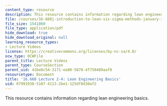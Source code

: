 ```yaml
---
content_type: resource
description: This resource contains information regarding lean engineering basics.
file: /courses/16-660j-introduction-to-lean-six-sigma-methods-january-iap-2012/07991938510741132be1125df8d30af2_MIT16_660JIAP12_2-4E.pdf
file_size: 1541860
file_type: application/pdf
hide_download: true
hide_download_original: null
learning_resource_types:
- Lecture Videos
license: https://creativecommons.org/licenses/by-nc-sa/4.0/
ocw_type: OCWFile
parent_title: Lecture Videos
parent_type: CourseSection
parent_uid: 41be8c54-3171-ea80-5878-4f750489aaf0
resourcetype: Document
title: '16.660 Lecture 2-4: Lean Engineering Basics'
uid: 07991938-5107-4113-2be1-125df8d30af2
---
```

This resource contains information regarding lean engineering basics.